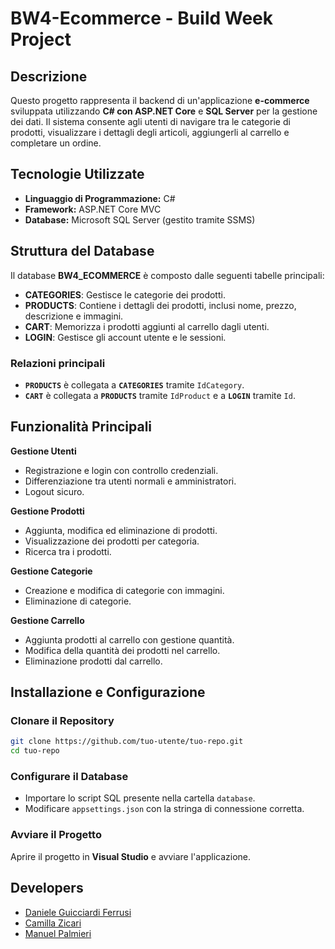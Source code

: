 # BW4-Ecommerce - Build Week Project

## Descrizione
Questo progetto rappresenta il backend di un'applicazione **e-commerce** sviluppata utilizzando **C# con ASP.NET Core** e **SQL Server** per la gestione dei dati. Il sistema consente agli utenti di navigare tra le categorie di prodotti, visualizzare i dettagli degli articoli, aggiungerli al carrello e completare un ordine.

## Tecnologie Utilizzate
- **Linguaggio di Programmazione:** C#
- **Framework:** ASP.NET Core MVC
- **Database:** Microsoft SQL Server (gestito tramite SSMS)

## Struttura del Database
Il database **BW4_ECOMMERCE** è composto dalle seguenti tabelle principali:
- **CATEGORIES**: Gestisce le categorie dei prodotti.
- **PRODUCTS**: Contiene i dettagli dei prodotti, inclusi nome, prezzo, descrizione e immagini.
- **CART**: Memorizza i prodotti aggiunti al carrello dagli utenti.
- **LOGIN**: Gestisce gli account utente e le sessioni.

### Relazioni principali
- **`PRODUCTS`** è collegata a **`CATEGORIES`** tramite `IdCategory`.
- **`CART`** è collegata a **`PRODUCTS`** tramite `IdProduct` e a **`LOGIN`** tramite `Id`.

## Funzionalità Principali
**Gestione Utenti**
- Registrazione e login con controllo credenziali.
- Differenziazione tra utenti normali e amministratori.
- Logout sicuro.

**Gestione Prodotti**
- Aggiunta, modifica ed eliminazione di prodotti.
- Visualizzazione dei prodotti per categoria.
- Ricerca tra i prodotti.

**Gestione Categorie**
- Creazione e modifica di categorie con immagini.
- Eliminazione di categorie.

**Gestione Carrello**
- Aggiunta prodotti al carrello con gestione quantità.
- Modifica della quantità dei prodotti nel carrello.
- Eliminazione prodotti dal carrello.

## Installazione e Configurazione
### Clonare il Repository
```bash
git clone https://github.com/tuo-utente/tuo-repo.git
cd tuo-repo
```

### Configurare il Database
- Importare lo script SQL presente nella cartella `database`.
- Modificare `appsettings.json` con la stringa di connessione corretta.

### Avviare il Progetto
Aprire il progetto in **Visual Studio** e avviare l'applicazione.

## Developers
- [Daniele Guicciardi Ferrusi](https://github.com/DanieleGuicciardi)
- [Camilla Zicari](https://github.com/camillazicari)
- [Manuel Palmieri](https://github.com/Purple-Rain-Hub)
